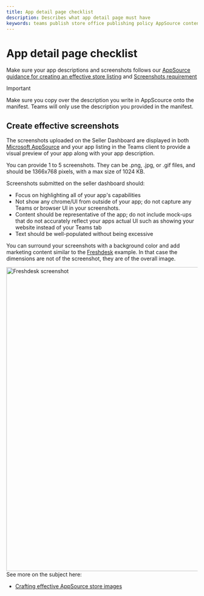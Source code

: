 ```yaml
---
title: App detail page checklist 
description: Describes what app detail page must have 
keywords: teams publish store office publishing policy AppSource content
---
```

# App detail page checklist 
Make sure your app descriptions and screenshots follows our [AppSource guidance for creating an effective store listing](/office/dev/store/create-effective-office-store-listings) and [Screenshots requirement](#create-effective-screenshots)

>[!IMPORTANT]
> Make sure you copy over the description you write in AppScource onto the manifest. Teams will only use the description you provided in the manifest.

## Create effective screenshots

The screenshots uploaded on the Seller Dashboard are displayed in both [Microsoft AppSource](https://appsource.microsoft.com/marketplace/apps?product=office%3Bteams&page=1) and your app listing in the Teams client to provide a visual preview of your app along with your app description.

You can provide 1 to 5 screenshots. They can be .png, .jpg, or .gif files, and should be 1366x768 pixels, with a max size of 1024 KB.

Screenshots submitted on the seller dashboard should:

* Focus on highlighting all of your app's capabilities
* Not show any chrome/UI from outside of your app; do not capture any Teams or browser UI in your screenshots.
* Content should be representative of the app; do not include mock-ups that do not accurately reflect your apps actual UI such as showing your website instead of your Teams tab
* Text should be well-populated without being excessive

You can surround your screenshots with a background color and add marketing content similar to the [Freshdesk](https://appsource.microsoft.com/product/office/WA104381505?src=office&tab=Overview) example. In that case the dimensions are not of the screenshot, they are of the overall image.

<img width="800px" title="Freshdesk screenshot" src="~/assets/images/freshdesk.png" />
See more on the subject here:

* [Crafting effective AppSource store images](/office/dev/store/craft-effective-appsource-store-images)

